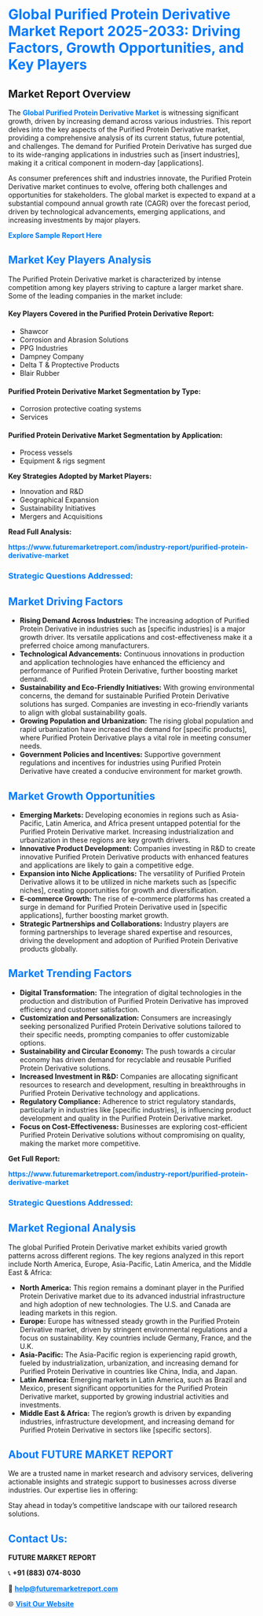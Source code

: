 <h1 style="color: #007BFF;">Global Purified Protein Derivative Market Report 2025-2033: Driving Factors, Growth Opportunities, and Key Players</h1>

<section id="overview">
<h2>Market Report Overview</h2>
<p>The <a href="https://www.futuremarketreport.com/industry-report/purified-protein-derivative-market" style="color: #007BFF; text-decoration: none;"><strong>Global Purified Protein Derivative Market</strong></a> is witnessing significant growth, driven by increasing demand across various industries. This report delves into the key aspects of the Purified Protein Derivative market, providing a comprehensive analysis of its current status, future potential, and challenges. The demand for Purified Protein Derivative has surged due to its wide-ranging applications in industries such as [insert industries], making it a critical component in modern-day [applications].</p>
<p>As consumer preferences shift and industries innovate, the Purified Protein Derivative market continues to evolve, offering both challenges and opportunities for stakeholders. The global market is expected to expand at a substantial compound annual growth rate (CAGR) over the forecast period, driven by technological advancements, emerging applications, and increasing investments by major players.</p>
</section>

<section id="overview">
<p><a href="https://www.futuremarketreport.com/request-sample/reportId=37110" style="color: #007BFF; text-decoration: none;"><strong>Explore Sample Report Here</strong></a></p>
</section>

<section id="key-players">
<h2 style="color: #007BFF;">Market Key Players Analysis</h2>
<p>The Purified Protein Derivative market is characterized by intense competition among key players striving to capture a larger market share. Some of the leading companies in the market include:</p>
<h4>Key Players Covered in the Purified Protein Derivative Report:</h4>
<ul><li>Shawcor</li><li>Corrosion and Abrasion Solutions</li><li>PPG Industries</li><li>Dampney Company</li><li>Delta T &amp; Proptective Products</li><li>Blair Rubber</li></ul>
<h4>Purified Protein Derivative Market Segmentation by Type:</h4>
<ul><li>Corrosion protective coating systems</li><li>Services</li></ul>

<h4>Purified Protein Derivative Market Segmentation by Application:</h4>
<ul><li>Process vessels</li><li>Equipment &amp; rigs segment</li></ul>
<p><strong>Key Strategies Adopted by Market Players:</strong></p>
<ul>
<li>Innovation and R&D</li>
<li>Geographical Expansion</li>
<li>Sustainability Initiatives</li>
<li>Mergers and Acquisitions</li>
</ul>
</section>

<section>
<p><strong>Read Full Analysis: </strong></p><a href="https://www.futuremarketreport.com/industry-report/purified-protein-derivative-market" style="color: #007BFF; text-decoration: none;"><strong>https://www.futuremarketreport.com/industry-report/purified-protein-derivative-market</strong></a>
<h3 style="color: #007BFF;">Strategic Questions Addressed:</h3>
</section>

<section id="driving-factors">
<h2 style="color: #007BFF;">Market Driving Factors</h2>
<ul>
<li><strong>Rising Demand Across Industries:</strong> The increasing adoption of Purified Protein Derivative in industries such as [specific industries] is a major growth driver. Its versatile applications and cost-effectiveness make it a preferred choice among manufacturers.</li>
<li><strong>Technological Advancements:</strong> Continuous innovations in production and application technologies have enhanced the efficiency and performance of Purified Protein Derivative, further boosting market demand.</li>
<li><strong>Sustainability and Eco-Friendly Initiatives:</strong> With growing environmental concerns, the demand for sustainable Purified Protein Derivative solutions has surged. Companies are investing in eco-friendly variants to align with global sustainability goals.</li>
<li><strong>Growing Population and Urbanization:</strong> The rising global population and rapid urbanization have increased the demand for [specific products], where Purified Protein Derivative plays a vital role in meeting consumer needs.</li>
<li><strong>Government Policies and Incentives:</strong> Supportive government regulations and incentives for industries using Purified Protein Derivative have created a conducive environment for market growth.</li>
</ul>
</section>

<section id="growth-opportunities">
<h2 style="color: #007BFF;">Market Growth Opportunities</h2>
<ul>
<li><strong>Emerging Markets:</strong> Developing economies in regions such as Asia-Pacific, Latin America, and Africa present untapped potential for the Purified Protein Derivative market. Increasing industrialization and urbanization in these regions are key growth drivers.</li>
<li><strong>Innovative Product Development:</strong> Companies investing in R&D to create innovative Purified Protein Derivative products with enhanced features and applications are likely to gain a competitive edge.</li>
<li><strong>Expansion into Niche Applications:</strong> The versatility of Purified Protein Derivative allows it to be utilized in niche markets such as [specific niches], creating opportunities for growth and diversification.</li>
<li><strong>E-commerce Growth:</strong> The rise of e-commerce platforms has created a surge in demand for Purified Protein Derivative used in [specific applications], further boosting market growth.</li>
<li><strong>Strategic Partnerships and Collaborations:</strong> Industry players are forming partnerships to leverage shared expertise and resources, driving the development and adoption of Purified Protein Derivative products globally.</li>
</ul>
</section>

<section id="trending-factors">
<h2 style="color: #007BFF;">Market Trending Factors</h2>
<ul>
<li><strong>Digital Transformation:</strong> The integration of digital technologies in the production and distribution of Purified Protein Derivative has improved efficiency and customer satisfaction.</li>
<li><strong>Customization and Personalization:</strong> Consumers are increasingly seeking personalized Purified Protein Derivative solutions tailored to their specific needs, prompting companies to offer customizable options.</li>
<li><strong>Sustainability and Circular Economy:</strong> The push towards a circular economy has driven demand for recyclable and reusable Purified Protein Derivative solutions.</li>
<li><strong>Increased Investment in R&D:</strong> Companies are allocating significant resources to research and development, resulting in breakthroughs in Purified Protein Derivative technology and applications.</li>
<li><strong>Regulatory Compliance:</strong> Adherence to strict regulatory standards, particularly in industries like [specific industries], is influencing product development and quality in the Purified Protein Derivative market.</li>
<li><strong>Focus on Cost-Effectiveness:</strong> Businesses are exploring cost-efficient Purified Protein Derivative solutions without compromising on quality, making the market more competitive.</li>
</ul>
</section>

<section>
<p><strong>Get Full Report: </strong></p><a href="https://www.futuremarketreport.com/industry-report/purified-protein-derivative-market" style="color: #007BFF; text-decoration: none;"><strong>https://www.futuremarketreport.com/industry-report/purified-protein-derivative-market</strong></a>
<h3 style="color: #007BFF;">Strategic Questions Addressed:</h3>
</section>


<section id="regional-analysis">
<h2 style="color: #007BFF;">Market Regional Analysis</h2>
<p>The global Purified Protein Derivative market exhibits varied growth patterns across different regions. The key regions analyzed in this report include North America, Europe, Asia-Pacific, Latin America, and the Middle East & Africa:</p>
<ul>
<li><strong>North America:</strong> This region remains a dominant player in the Purified Protein Derivative market due to its advanced industrial infrastructure and high adoption of new technologies. The U.S. and Canada are leading markets in this region.</li>
<li><strong>Europe:</strong> Europe has witnessed steady growth in the Purified Protein Derivative market, driven by stringent environmental regulations and a focus on sustainability. Key countries include Germany, France, and the U.K.</li>
<li><strong>Asia-Pacific:</strong> The Asia-Pacific region is experiencing rapid growth, fueled by industrialization, urbanization, and increasing demand for Purified Protein Derivative in countries like China, India, and Japan.</li>
<li><strong>Latin America:</strong> Emerging markets in Latin America, such as Brazil and Mexico, present significant opportunities for the Purified Protein Derivative market, supported by growing industrial activities and investments.</li>
<li><strong>Middle East & Africa:</strong> The region’s growth is driven by expanding industries, infrastructure development, and increasing demand for Purified Protein Derivative in sectors like [specific sectors].</li>
</ul>
</section>

<footer>
<h2 style="color: #007BFF;">About FUTURE MARKET REPORT</h2>
<p>We are a trusted name in market research and advisory services, delivering actionable insights and strategic support to businesses across diverse industries. Our expertise lies in offering:</p>

<p>Stay ahead in today’s competitive landscape with our tailored research solutions.</p>

<h2 style="color: #007BFF;">Contact Us:</h2>
<p><strong>FUTURE MARKET REPORT</strong></p>
<p>📞 <strong>+91 (883) 074-8030</strong></p>
<p>📧 <strong><a href="mailto:help@futuremarketreport.com" style="color: #007BFF;">help@futuremarketreport.com</a></strong></p>
<p>🌐 <strong><a href="https://www.futuremarketreport.com/" style="color: #007BFF;">Visit Our Website</a></strong></p>
</footer>